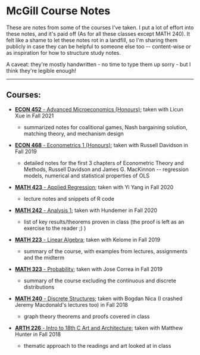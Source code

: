 # McGill Course Notes

These are notes from some of the courses I've taken. I put a lot of effort into these notes, and it's paid off (As for all these classes except MATH 240). It felt like a shame to let these notes rot in a landfill, so I'm sharing them publicly in case they can be helpful to someone else too -- content-wise or as inspiration for how to structure study notes.

A caveat: they're mostly handwritten - no time to type them up sorry - but I think they're legible enough!

---

## Courses:

* [**ECON 452** - Advanced Microeconomics (Honours)](econ-452-final.pdf); taken with Licun Xue in Fall 2021
  * summarized notes for coalitional games, Nash bargaining solution, matching theory, and mechanism design

* [**ECON 468** - Econometrics 1 (Honours)](econ-468/); taken with Russell Davidson in Fall 2019
  * detailed notes for the first 3 chapters of Econometric Theory and Methods, Russell Davidson and James G. MacKinnon -- regression models, numerical and statistical properties of OLS


* [**MATH 423** - Applied Regression](math-423-applied-regression.pdf); taken with Yi Yang in Fall 2020
  * lecture notes and snippets of R code
* [**MATH 242** - Analysis 1](math-242-analysis1.pdf); taken with Hundemer in Fall 2020
  * list of key results/theorems proven in class (the proof is left as an exercise to the reader ;) )
* [**MATH 223** - Linear Algebra](math-223-review.pdf); taken with Kelome in Fall 2019
  * summary of the course, with examples from lectures, assignments and the midterm
* [**MATH 323** - Probability](math-323-review.pdf); taken with Jose Correa in Fall 2019 
  * summary of the course excluding the continuous and discrete distributions
* [**MATH 240** - Discrete Structures](math-240-graph.pdf); taken with Bogdan Nica (I crashed Jeremy Macdonald's lectures too) in Fall 2018
  * graph theory theorems and proofs covered in class


* [**ARTH 226** - Intro to 18th C Art and Architecture](arth-226-thematic.pdf); taken with Matthew Hunter in Fall 2018
  * thematic approach to the readings and art looked at in class
